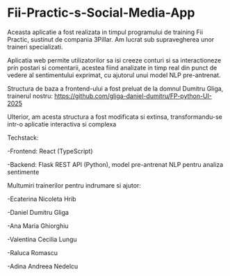 # Fii-Practic-s-Social-Media-App

Aceasta aplicatie a fost realizata in timpul programului de training Fii Practic, sustinut de compania 3Pillar. Am lucrat sub supravegherea unor traineri specializati.

Aplicatia web permite utilizatorilor sa isi creeze conturi si sa interactioneze prin postari si comentarii, acestea fiind analizate in timp real din punct de vedere al sentimentului exprimat, cu ajutorul unui model NLP pre-antrenat.

Structura de baza a frontend-ului a fost preluat de la domnul Dumitru Gliga, trainerul nostru: https://github.com/gliga-daniel-dumitru/FP-python-UI-2025

Ulterior, am acesta structura a fost modificata si extinsa, transformandu-se intr-o aplicatie interactiva si complexa

Techstack:

-Frontend: React (TypeScript)

-Backend: Flask REST API (Python), model pre-antrenat NLP pentru analiza sentimente

Multumiri trainerilor pentru indrumare si ajutor:

-Ecaterina Nicoleta Hrib

-Daniel Dumitru Gliga

-Ana Maria Ghiorghiu

-Valentina Cecilia Lungu

-Raluca Romascu

-Adina Andreea Nedelcu

